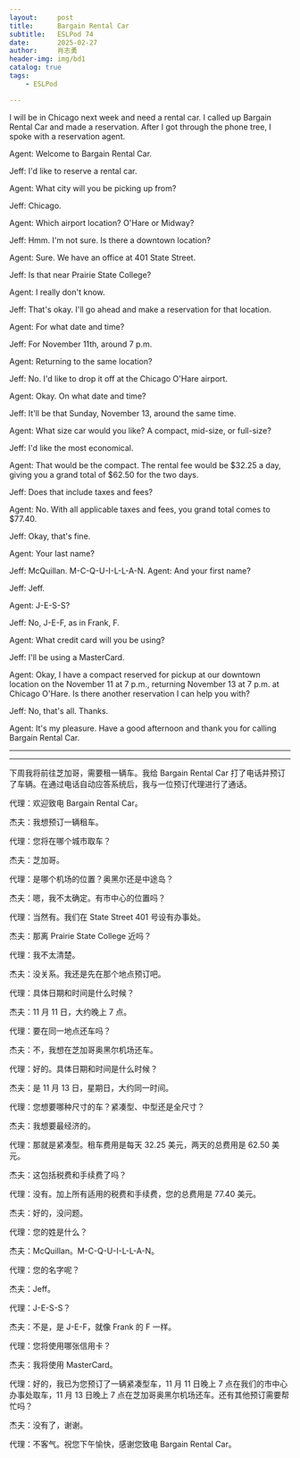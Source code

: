 ```yaml
---
layout:     post
title:      Bargain Rental Car
subtitle:   ESLPod 74
date:       2025-02-27
author:     肖志勇
header-img: img/bd1
catalog: true
tags:
    - ESLPod

---
```

I will be in Chicago next week and need a rental car. I called up Bargain Rental Car and made a reservation. After I got through the phone tree, I spoke with a reservation agent.

Agent: Welcome to Bargain Rental Car.

Jeff: I'd like to reserve a rental car.

Agent: What city will you be picking up from?

Jeff: Chicago.

Agent: Which airport location? O'Hare or Midway?

Jeff: Hmm. I'm not sure. Is there a downtown location?

Agent: Sure. We have an office at 401 State Street.

Jeff: Is that near Prairie State College?

Agent: I really don't know.

Jeff: That's okay. I'll go ahead and make a reservation for that location.

Agent: For what date and time?

Jeff: For November 11th, around 7 p.m. 

Agent: Returning to the same location?

Jeff: No. I'd like to drop it off at the Chicago O'Hare airport.

Agent: Okay. On what date and time?

Jeff: It'll be that Sunday, November 13, around the same time.

Agent: What size car would you like? A compact, mid-size, or full-size?

Jeff: I'd like the most economical.

Agent: That would be the compact. The rental fee would be $32.25 a day, giving you a grand total of $62.50 for the two days.

Jeff: Does that include taxes and fees?

Agent: No. With all applicable taxes and fees, you grand total comes to $77.40.

Jeff: Okay, that's fine.

Agent: Your last name?

Jeff: McQuillan. M-C-Q-U-I-L-L-A-N. Agent: And your first name?

Jeff: Jeff.

Agent: J-E-S-S?

Jeff: No, J-E-F, as in Frank, F. 

Agent: What credit card will you be using?

Jeff: I'll be using a MasterCard.

Agent: Okay, I have a compact reserved for pickup at our downtown location on the November 11 at 7 p.m., returning November 13 at 7 p.m. at Chicago O'Hare. Is there another reservation I can help you with?

Jeff: No, that's all. Thanks. 

Agent: It's my pleasure. Have a good afternoon and thank you for calling Bargain Rental Car.

---

---

下周我将前往芝加哥，需要租一辆车。我给 Bargain Rental Car 打了电话并预订了车辆。在通过电话自动应答系统后，我与一位预订代理进行了通话。

代理：欢迎致电 Bargain Rental Car。

杰夫：我想预订一辆租车。

代理：您将在哪个城市取车？

杰夫：芝加哥。

代理：是哪个机场的位置？奥黑尔还是中途岛？

杰夫：嗯，我不太确定。有市中心的位置吗？

代理：当然有。我们在 State Street 401 号设有办事处。

杰夫：那离 Prairie State College 近吗？

代理：我不太清楚。

杰夫：没关系。我还是先在那个地点预订吧。

代理：具体日期和时间是什么时候？

杰夫：11 月 11 日，大约晚上 7 点。

代理：要在同一地点还车吗？

杰夫：不，我想在芝加哥奥黑尔机场还车。

代理：好的。具体日期和时间是什么时候？

杰夫：是 11 月 13 日，星期日，大约同一时间。

代理：您想要哪种尺寸的车？紧凑型、中型还是全尺寸？

杰夫：我想要最经济的。

代理：那就是紧凑型。租车费用是每天 32.25 美元，两天的总费用是 62.50 美元。

杰夫：这包括税费和手续费了吗？

代理：没有。加上所有适用的税费和手续费，您的总费用是 77.40 美元。

杰夫：好的，没问题。

代理：您的姓是什么？

杰夫：McQuillan。M-C-Q-U-I-L-L-A-N。

代理：您的名字呢？

杰夫：Jeff。

代理：J-E-S-S？

杰夫：不是，是 J-E-F，就像 Frank 的 F 一样。

代理：您将使用哪张信用卡？

杰夫：我将使用 MasterCard。

代理：好的，我已为您预订了一辆紧凑型车，11 月 11 日晚上 7 点在我们的市中心办事处取车，11 月 13 日晚上 7 点在芝加哥奥黑尔机场还车。还有其他预订需要帮忙吗？

杰夫：没有了，谢谢。

代理：不客气。祝您下午愉快，感谢您致电 Bargain Rental Car。
